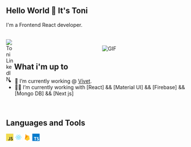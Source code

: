 ## Hello World 👋 It's Toni
I'm a Frontend React developer.

<br/>


<a href="https://www.linkedin.com/in/antonio-goeminne-b760561b6/">
<img align="left" alt="Toni LinkedIN" width="22px" src="https://icongr.am/fontawesome/linkedin.svg?size=128&color=70c8ff" />
</a>


<br />

<img align="right" alt="GIF" src="https://media.tenor.com/JAZzfZupTTcAAAAM/gil-cat.gif" width="240px" />

<br />

## What i'm up to

- 🌱 I’m currently working @ [Vívet](https://vivetmarket.com/app/homepage).
- 👨‍💻 I’m currently working with [React] && [Material UI] && [Firebase] && [Mongo DB] && [Next js]

<br />

## Languages and Tools
<code><img height="20" src="https://raw.githubusercontent.com/github/explore/80688e429a7d4ef2fca1e82350fe8e3517d3494d/topics/javascript/javascript.png"></code>
<code><img height="20" src="https://raw.githubusercontent.com/github/explore/80688e429a7d4ef2fca1e82350fe8e3517d3494d/topics/react/react.png"></code>
<code><img height="20" src="https://raw.githubusercontent.com/github/explore/80688e429a7d4ef2fca1e82350fe8e3517d3494d/topics/firebase/firebase.png"></code>
<code><img height="20" src="https://raw.githubusercontent.com/github/explore/80688e429a7d4ef2fca1e82350fe8e3517d3494d/topics/typescript/typescript.png"></code>

